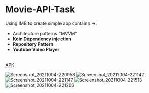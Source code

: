 # Movie-API-Task
Using IMB to create simple app contains ->.
<ul>
  <li>Architecture patterns "MVVM"</li>
  <li><b>Koin Dependency injection</b></li>
  <li><b>Repository Pattern</b></li>
  <li><b>Youtube Video Player</b></li>
</ul>
</br>
<a href="https://www.mediafire.com/file/gnhhz32r8gw3qla/Movi_API.apk/file">APK</a>


![Screenshot_20211004-220958](https://user-images.githubusercontent.com/48160574/135918626-89655fad-b5e9-4707-a8d5-77f70972298a.jpg)
![Screenshot_20211004-221142](https://user-images.githubusercontent.com/48160574/135918665-b1ae58cd-c404-44fa-870b-94e33a6e5743.jpg)
![Screenshot_20211004-221147](https://user-images.githubusercontent.com/48160574/135918687-99cb0f13-a31e-4827-b79b-f1e178cdfc9c.jpg)
![Screenshot_20211004-221513](https://user-images.githubusercontent.com/48160574/135918706-3585df9d-2055-481f-86db-cf0030f33db2.jpg)
![Screenshot_20211004-221206](https://user-images.githubusercontent.com/48160574/135918722-7c2e5ccd-df29-49fe-a603-150940d66b5e.jpg)
